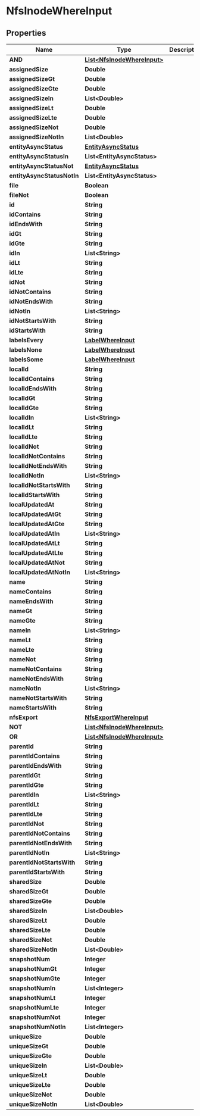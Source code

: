 

# NfsInodeWhereInput


## Properties

Name | Type | Description | Notes
------------ | ------------- | ------------- | -------------
**AND** | [**List&lt;NfsInodeWhereInput&gt;**](NfsInodeWhereInput.md) |  |  [optional]
**assignedSize** | **Double** |  |  [optional]
**assignedSizeGt** | **Double** |  |  [optional]
**assignedSizeGte** | **Double** |  |  [optional]
**assignedSizeIn** | **List&lt;Double&gt;** |  |  [optional]
**assignedSizeLt** | **Double** |  |  [optional]
**assignedSizeLte** | **Double** |  |  [optional]
**assignedSizeNot** | **Double** |  |  [optional]
**assignedSizeNotIn** | **List&lt;Double&gt;** |  |  [optional]
**entityAsyncStatus** | [**EntityAsyncStatus**](EntityAsyncStatus.md) |  |  [optional]
**entityAsyncStatusIn** | **List&lt;EntityAsyncStatus&gt;** |  |  [optional]
**entityAsyncStatusNot** | [**EntityAsyncStatus**](EntityAsyncStatus.md) |  |  [optional]
**entityAsyncStatusNotIn** | **List&lt;EntityAsyncStatus&gt;** |  |  [optional]
**file** | **Boolean** |  |  [optional]
**fileNot** | **Boolean** |  |  [optional]
**id** | **String** |  |  [optional]
**idContains** | **String** |  |  [optional]
**idEndsWith** | **String** |  |  [optional]
**idGt** | **String** |  |  [optional]
**idGte** | **String** |  |  [optional]
**idIn** | **List&lt;String&gt;** |  |  [optional]
**idLt** | **String** |  |  [optional]
**idLte** | **String** |  |  [optional]
**idNot** | **String** |  |  [optional]
**idNotContains** | **String** |  |  [optional]
**idNotEndsWith** | **String** |  |  [optional]
**idNotIn** | **List&lt;String&gt;** |  |  [optional]
**idNotStartsWith** | **String** |  |  [optional]
**idStartsWith** | **String** |  |  [optional]
**labelsEvery** | [**LabelWhereInput**](LabelWhereInput.md) |  |  [optional]
**labelsNone** | [**LabelWhereInput**](LabelWhereInput.md) |  |  [optional]
**labelsSome** | [**LabelWhereInput**](LabelWhereInput.md) |  |  [optional]
**localId** | **String** |  |  [optional]
**localIdContains** | **String** |  |  [optional]
**localIdEndsWith** | **String** |  |  [optional]
**localIdGt** | **String** |  |  [optional]
**localIdGte** | **String** |  |  [optional]
**localIdIn** | **List&lt;String&gt;** |  |  [optional]
**localIdLt** | **String** |  |  [optional]
**localIdLte** | **String** |  |  [optional]
**localIdNot** | **String** |  |  [optional]
**localIdNotContains** | **String** |  |  [optional]
**localIdNotEndsWith** | **String** |  |  [optional]
**localIdNotIn** | **List&lt;String&gt;** |  |  [optional]
**localIdNotStartsWith** | **String** |  |  [optional]
**localIdStartsWith** | **String** |  |  [optional]
**localUpdatedAt** | **String** |  |  [optional]
**localUpdatedAtGt** | **String** |  |  [optional]
**localUpdatedAtGte** | **String** |  |  [optional]
**localUpdatedAtIn** | **List&lt;String&gt;** |  |  [optional]
**localUpdatedAtLt** | **String** |  |  [optional]
**localUpdatedAtLte** | **String** |  |  [optional]
**localUpdatedAtNot** | **String** |  |  [optional]
**localUpdatedAtNotIn** | **List&lt;String&gt;** |  |  [optional]
**name** | **String** |  |  [optional]
**nameContains** | **String** |  |  [optional]
**nameEndsWith** | **String** |  |  [optional]
**nameGt** | **String** |  |  [optional]
**nameGte** | **String** |  |  [optional]
**nameIn** | **List&lt;String&gt;** |  |  [optional]
**nameLt** | **String** |  |  [optional]
**nameLte** | **String** |  |  [optional]
**nameNot** | **String** |  |  [optional]
**nameNotContains** | **String** |  |  [optional]
**nameNotEndsWith** | **String** |  |  [optional]
**nameNotIn** | **List&lt;String&gt;** |  |  [optional]
**nameNotStartsWith** | **String** |  |  [optional]
**nameStartsWith** | **String** |  |  [optional]
**nfsExport** | [**NfsExportWhereInput**](NfsExportWhereInput.md) |  |  [optional]
**NOT** | [**List&lt;NfsInodeWhereInput&gt;**](NfsInodeWhereInput.md) |  |  [optional]
**OR** | [**List&lt;NfsInodeWhereInput&gt;**](NfsInodeWhereInput.md) |  |  [optional]
**parentId** | **String** |  |  [optional]
**parentIdContains** | **String** |  |  [optional]
**parentIdEndsWith** | **String** |  |  [optional]
**parentIdGt** | **String** |  |  [optional]
**parentIdGte** | **String** |  |  [optional]
**parentIdIn** | **List&lt;String&gt;** |  |  [optional]
**parentIdLt** | **String** |  |  [optional]
**parentIdLte** | **String** |  |  [optional]
**parentIdNot** | **String** |  |  [optional]
**parentIdNotContains** | **String** |  |  [optional]
**parentIdNotEndsWith** | **String** |  |  [optional]
**parentIdNotIn** | **List&lt;String&gt;** |  |  [optional]
**parentIdNotStartsWith** | **String** |  |  [optional]
**parentIdStartsWith** | **String** |  |  [optional]
**sharedSize** | **Double** |  |  [optional]
**sharedSizeGt** | **Double** |  |  [optional]
**sharedSizeGte** | **Double** |  |  [optional]
**sharedSizeIn** | **List&lt;Double&gt;** |  |  [optional]
**sharedSizeLt** | **Double** |  |  [optional]
**sharedSizeLte** | **Double** |  |  [optional]
**sharedSizeNot** | **Double** |  |  [optional]
**sharedSizeNotIn** | **List&lt;Double&gt;** |  |  [optional]
**snapshotNum** | **Integer** |  |  [optional]
**snapshotNumGt** | **Integer** |  |  [optional]
**snapshotNumGte** | **Integer** |  |  [optional]
**snapshotNumIn** | **List&lt;Integer&gt;** |  |  [optional]
**snapshotNumLt** | **Integer** |  |  [optional]
**snapshotNumLte** | **Integer** |  |  [optional]
**snapshotNumNot** | **Integer** |  |  [optional]
**snapshotNumNotIn** | **List&lt;Integer&gt;** |  |  [optional]
**uniqueSize** | **Double** |  |  [optional]
**uniqueSizeGt** | **Double** |  |  [optional]
**uniqueSizeGte** | **Double** |  |  [optional]
**uniqueSizeIn** | **List&lt;Double&gt;** |  |  [optional]
**uniqueSizeLt** | **Double** |  |  [optional]
**uniqueSizeLte** | **Double** |  |  [optional]
**uniqueSizeNot** | **Double** |  |  [optional]
**uniqueSizeNotIn** | **List&lt;Double&gt;** |  |  [optional]



